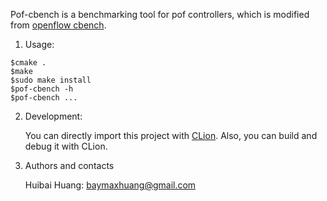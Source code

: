 Pof-cbench is a benchmarking tool for pof controllers, which is modified from [openflow cbench](https://github.com/mininet/oflops/tree/master/cbench).

1. Usage:
```
$cmake .
$make
$sudo make install
$pof-cbench -h
$pof-cbench ...
```

2. Development:

    You can directly import this project with [CLion](https://www.jetbrains.com/clion/). Also, you can build and debug it with CLion.

3. Authors and contacts

    Huibai Huang: baymaxhuang@gmail.com